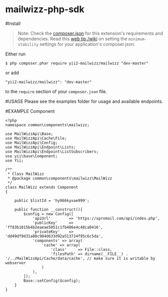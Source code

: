 mailwizz-php-sdk
================
#Install
> Note: Check the [composer.json](https://github.com/kartik-v/yii2-date-range/blob/master/composer.json) for this extension's requirements and dependencies. 
Read this [web tip /wiki](http://webtips.krajee.com/setting-composer-minimum-stability-application/) on setting the `minimum-stability` settings for your application's composer.json.

Either run

```
$ php composer.phar require yii2-mailwizz/mailwizz "dev-master"
```

or add

```
"yii2-mailwizz/mailwizz": "dev-master"
```
to the ```require``` section of your `composer.json` file.

#USAGE 
Please see the examples folder for usage and available endpoints.


#EXAMPLE Component
```
<?php
namespace common\components\mailwizz;

use MailWizzApi\Base;
use MailWizzApi\Cache\File;
use MailWizzApi\Config;
use MailWizzApi\Endpoint\Lists;
use MailWizzApi\Endpoint\ListSubscribers;
use yii\base\Component;
use Yii;

/**
 * Class MailWizz
 * @package common\components\mailwizz\MailWizz
 */
class MailWizz extends Component
{

    public $listId = 'hy966kyxae999';

    public function __construct(){
        $config = new Config([
            'apiUrl'        => 'https://xpromail.com/api/index.php',
            'publicKey'     => 'ff83b1815b4b2eaeae5051c1fb486e4c48ca0416',
            'privateKey'    => 'dd49df9d31a80c984d633d92a513724f95c6c5da',
            'components' => array(
                'cache' => array(
                    'class'     => File::class,
                    'filesPath' => dirname(__FILE__) . '/../MailWizzApi/Cache/data/cache', // make sure it is writable by webserver
                )
            ),
        ]);
        Base::setConfig($config);
    }
}
```